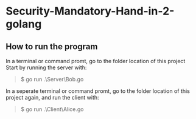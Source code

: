 # Security-Mandatory-Hand-in-2-golang

## How to run the program

In a terminal or command promt, go to the folder location of this project
Start by running the server with:
 > $ go run .\Server\Bob.go

In a seperate terminal or command promt, go to the folder location of this project again, and run the client with:
 > $ go run .\Client\Alice.go 
 
